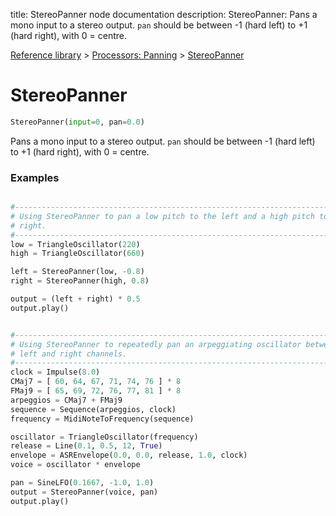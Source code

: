title: StereoPanner node documentation
description: StereoPanner: Pans a mono input to a stereo output. `pan` should be between -1 (hard left) to +1 (hard right), with 0 = centre.

[Reference library](../../index.md) > [Processors: Panning](../index.md) > [StereoPanner](index.md)

# StereoPanner

```python
StereoPanner(input=0, pan=0.0)
```

Pans a mono input to a stereo output. `pan` should be between -1 (hard left) to +1 (hard right), with 0 = centre.

### Examples

```python

#-------------------------------------------------------------------------------
# Using StereoPanner to pan a low pitch to the left and a high pitch to the
# right.
#-------------------------------------------------------------------------------
low = TriangleOscillator(220)
high = TriangleOscillator(660)

left = StereoPanner(low, -0.8)
right = StereoPanner(high, 0.8)

output = (left + right) * 0.5
output.play()

```

```python

#-------------------------------------------------------------------------------
# Using StereoPanner to repeatedly pan an arpeggiating oscillator between the 
# left and right channels.
#-------------------------------------------------------------------------------
clock = Impulse(8.0)
CMaj7 = [ 60, 64, 67, 71, 74, 76 ] * 8
FMaj9 = [ 65, 69, 72, 76, 77, 81 ] * 8
arpeggios = CMaj7 + FMaj9
sequence = Sequence(arpeggios, clock)
frequency = MidiNoteToFrequency(sequence)

oscillator = TriangleOscillator(frequency)
release = Line(0.1, 0.5, 12, True)
envelope = ASREnvelope(0.0, 0.0, release, 1.0, clock)
voice = oscillator * envelope

pan = SineLFO(0.1667, -1.0, 1.0)
output = StereoPanner(voice, pan)
output.play()

```


